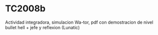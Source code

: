 # TC2008b
Actividad integradora, simulacion Wa-tor, pdf con demostracion de nivel bullet hell + jefe y reflexion (Lunatic)
